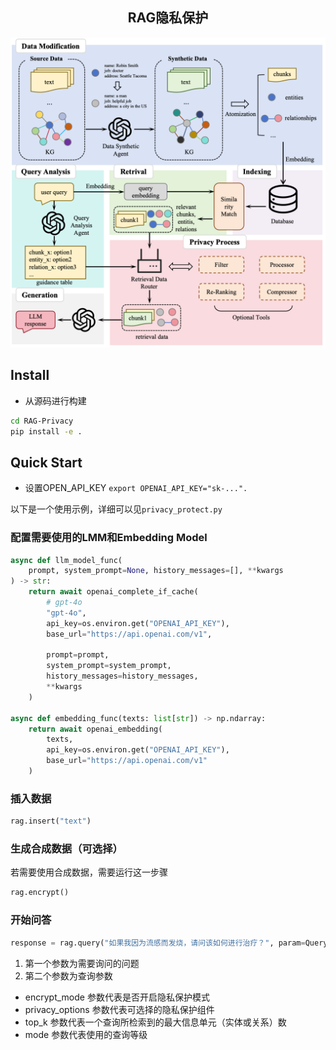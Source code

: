 <center><h2>RAG隐私保护</h2></center>

![架构图](./figure/架构图.png)

## Install

* 从源码进行构建

```bash
cd RAG-Privacy
pip install -e .
```

## Quick Start
* 设置OPEN_API_KEY `export OPENAI_API_KEY="sk-...".`

以下是一个使用示例，详细可以见`privacy_protect.py`

### 配置需要使用的LMM和Embedding Model
```python
async def llm_model_func(
    prompt, system_prompt=None, history_messages=[], **kwargs
) -> str:
    return await openai_complete_if_cache(
        # gpt-4o
        "gpt-4o",
        api_key=os.environ.get("OPENAI_API_KEY"),
        base_url="https://api.openai.com/v1",

        prompt=prompt,
        system_prompt=system_prompt,
        history_messages=history_messages,
        **kwargs
    )

async def embedding_func(texts: list[str]) -> np.ndarray:
    return await openai_embedding(
        texts,
        api_key=os.environ.get("OPENAI_API_KEY"),
        base_url="https://api.openai.com/v1"
    )
```

### 插入数据
```python
rag.insert("text")
```

### 生成合成数据（可选择）
若需要使用合成数据，需要运行这一步骤
```python
rag.encrypt()
```

### 开始问答
```python
response = rag.query("如果我因为流感而发烧，请问该如何进行治疗？", param=QueryParam(mode="local", encrypt_mode=True, top_k=20, privacy_options=["filt", "synthetic", "compress", "rerank"]))
```

1. 第一个参数为需要询问的问题
2. 第二个参数为查询参数
  - encrypt_mode 参数代表是否开启隐私保护模式
  - privacy_options 参数代表可选择的隐私保护组件
  - top_k 参数代表一个查询所检索到的最大信息单元（实体或关系）数
  - mode 参数代表使用的查询等级